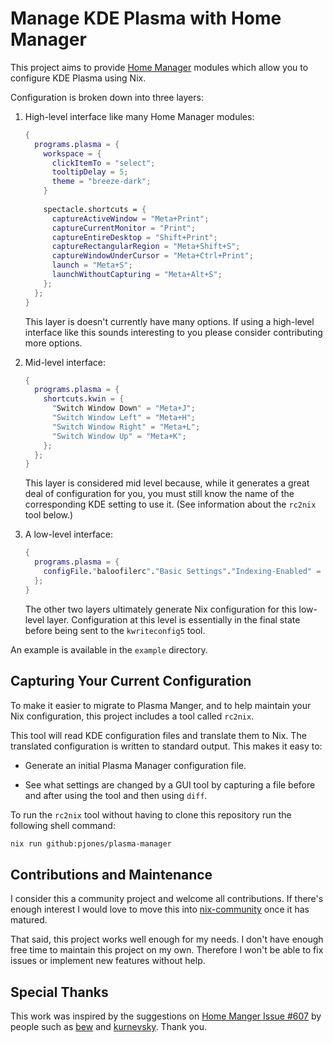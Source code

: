 # Manage KDE Plasma with Home Manager

This project aims to provide [Home Manager][home-manager] modules which allow you
to configure KDE Plasma using Nix.

Configuration is broken down into three layers:

  1. High-level interface like many Home Manager modules:

     ```nix
     {
       programs.plasma = {
         workspace = {
           clickItemTo = "select";
           tooltipDelay = 5;
           theme = "breeze-dark";
         }
         
         spectacle.shortcuts = {
           captureActiveWindow = "Meta+Print";
           captureCurrentMonitor = "Print";
           captureEntireDesktop = "Shift+Print";
           captureRectangularRegion = "Meta+Shift+S";
           captureWindowUnderCursor = "Meta+Ctrl+Print";
           launch = "Meta+S";
           launchWithoutCapturing = "Meta+Alt+S";
         };
       };
     }
     ```

     This layer is doesn't currently have many options.  If using a
     high-level interface like this sounds interesting to you please
     consider contributing more options.

  2. Mid-level interface:

     ```nix
     {
       programs.plasma = {
         shortcuts.kwin = {
           "Switch Window Down" = "Meta+J";
           "Switch Window Left" = "Meta+H";
           "Switch Window Right" = "Meta+L";
           "Switch Window Up" = "Meta+K";
         };
       };
     }
     ```

     This layer is considered mid level because, while it generates a
     great deal of configuration for you, you must still know the name
     of the corresponding KDE setting to use it.  (See information
     about the `rc2nix` tool below.)

  3. A low-level interface:

     ```nix
     {
       programs.plasma = {
         configFile."baloofilerc"."Basic Settings"."Indexing-Enabled" = false;
       };
     }
     ```

     The other two layers ultimately generate Nix configuration for
     this low-level layer.  Configuration at this level is essentially
     in the final state before being sent to the `kwriteconfig5` tool.

An example is available in the `example` directory.

## Capturing Your Current Configuration

To make it easier to migrate to Plasma Manger, and to help maintain
your Nix configuration, this project includes a tool called `rc2nix`.

This tool will read KDE configuration files and translate them to
Nix.  The translated configuration is written to standard output.
This makes it easy to:

  * Generate an initial Plasma Manager configuration file.

  * See what settings are changed by a GUI tool by capturing a file
    before and after using the tool and then using `diff`.

To run the `rc2nix` tool without having to clone this repository run
the following shell command:

```sh
nix run github:pjones/plasma-manager
```

## Contributions and Maintenance

I consider this a community project and welcome all contributions.  If
there's enough interest I would love to move this into
[nix-community][] once it has matured.

That said, this project works well enough for my needs.  I don't have
enough free time to maintain this project on my own.  Therefore I
won't be able to fix issues or implement new features without help.

## Special Thanks

This work was inspired by the suggestions on [Home Manger Issue
#607][hm607] by people such as [bew](https://github.com/bew) and [kurnevsky](https://github.com/kurnevsky).  Thank you.

[home-manager]: https://github.com/nix-community/home-manager
[hm607]: https://github.com/nix-community/home-manager/issues/607
[nix-community]: https://github.com/nix-community
